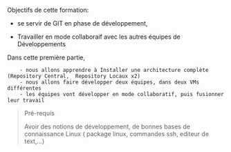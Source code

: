 
Objectifs de cette formation:

- se servir de GIT en phase de développement,

- Travailler en mode collaboraif avec les autres équipes de Développements

Dans cette première partie, 
```
    - nous allons apprendre à Installer une architecture complète  (Repository Central,  Repository Locaux x2)
    - nous allons faire développer deux équipes, dans deux VMs différentes
    - les équipes vont développer en mode collaboratif, puis fusionner leur travail
```  

> Pré-requis
>
> Avoir des notions de développement, de bonnes bases de connaissance Linux ( package linux, commandes ssh, editeur de text,...)

